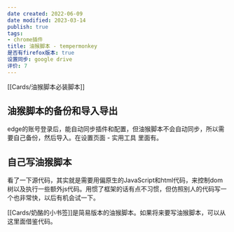 ```yaml
---
date created: 2022-06-09
date modified: 2023-03-14
publish: true
tags:
- chrome插件
title: 油猴脚本 - tempermonkey
是否有firefox版本: true
设置同步: google drive
评价: 7
---
```

[[Cards/油猴脚本必装脚本]]

## 油猴脚本的备份和导入导出

edge的账号登录后，能自动同步插件和配置，但油猴脚本不会自动同步，所以需要自己备份，然后导入。在设置页面 - 实用工具 里面有。

## 自己写油猴脚本

看了一下源代码，其实就是需要用偏原生的JavaScript和html代码，来控制dom树以及执行一些额外js代码。用惯了框架的话有点不习惯，但仿照别人的代码写一个也非常快，以后有机会试一下。

[[Cards/奶酪的小书签]]是简易版本的油猴脚本。如果将来要写油猴脚本，可以从这里面借鉴代码。